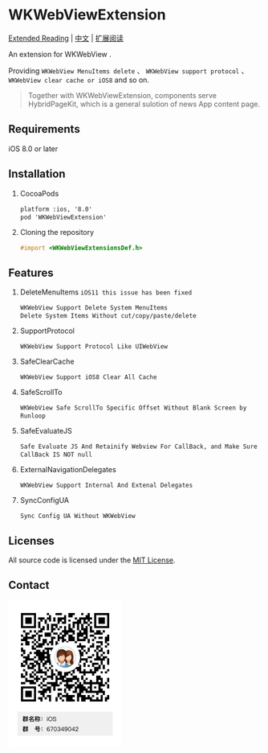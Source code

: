 # WKWebViewExtension

[Extended Reading](https://dequan1331.github.io/) | [中文](./README-CN.md) | [扩展阅读](https://dequan1331.github.io/)

An extension for WKWebView . 

Providing `WKWebView MenuItems delete` 、 `WKWebView support protocol` 、 `WKWebView clear cache or iOS8` and so on.

> Together with WKWebViewExtension, components serve HybridPageKit, which is a general sulotion of news App content page.


## Requirements
iOS 8.0 or later

		
##	Installation

1.	CocoaPods
	
		platform :ios, '8.0'
		pod 'WKWebViewExtension'

2.	Cloning the repository

	```objective-c
	#import <WKWebViewExtensionsDef.h>
	```

## Features

1.	DeleteMenuItems  `iOS11 this issue has been fixed `

	
		WKWebView Support Delete System MenuItems
   		Delete System Items Without cut/copy/paste/delete
   		

2.	SupportProtocol

		WKWebView Support Protocol Like UIWebView

3.	SafeClearCache

		WKWebView Support iOS8 Clear All Cache
		
4.	SafeScrollTo

		WKWebView Safe ScrollTo Specific Offset Without Blank Screen by Runloop
		
5.	SafeEvaluateJS

		Safe Evaluate JS And Retainify Webview For CallBack, and Make Sure CallBack IS NOT null
		
6.	ExternalNavigationDelegates

		WKWebView Support Internal And Extenal Delegates

7.	SyncConfigUA

		Sync Config UA Without WKWebView
		
## Licenses

All source code is licensed under the [MIT License](https://github.com/dequan1331/WKWebViewExtension/blob/master/LICENSE).

## Contact

<img src="./contact.png">